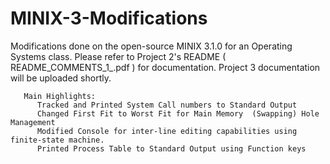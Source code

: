 # MINIX-3-Modifications
Modifications done on the open-source MINIX 3.1.0 for an Operating Systems class.
Please refer to Project 2's README ( README_COMMENTS_1_.pdf ) for documentation. Project 3 documentation will be uploaded shortly.

       Main Highlights:
          Tracked and Printed System Call numbers to Standard Output
          Changed First Fit to Worst Fit for Main Memory  (Swapping) Hole Management
          Modified Console for inter-line editing capabilities using finite-state machine.
          Printed Process Table to Standard Output using Function keys
